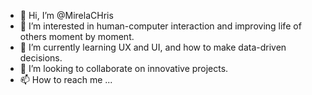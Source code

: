 - 👋 Hi, I’m @MirelaCHris
- 👀 I’m interested in human-computer interaction and improving life of others moment by moment.
- 🌱 I’m currently learning UX and UI, and how to make data-driven decisions.
- 💞️ I’m looking to collaborate on innovative projects.
- 📫 How to reach me ...

<!---
MirelaCHris/MirelaCHris is a ✨ special ✨ repository because its `README.md` (this file) appears on your GitHub profile.
You can click the Preview link to take a look at your changes.
--->
